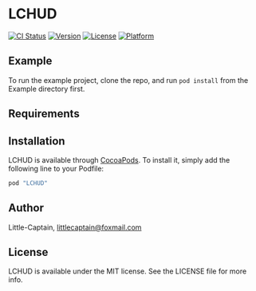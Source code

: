 # LCHUD

[![CI Status](http://img.shields.io/travis/cqqxxl/LCHUD.svg?style=flat)](https://travis-ci.org/cqqxxl/LCHUD)
[![Version](https://img.shields.io/cocoapods/v/LCHUD.svg?style=flat)](http://cocoapods.org/pods/LCHUD)
[![License](https://img.shields.io/cocoapods/l/LCHUD.svg?style=flat)](http://cocoapods.org/pods/LCHUD)
[![Platform](https://img.shields.io/cocoapods/p/LCHUD.svg?style=flat)](http://cocoapods.org/pods/LCHUD)

## Example

To run the example project, clone the repo, and run `pod install` from the Example directory first.

## Requirements

## Installation

LCHUD is available through [CocoaPods](http://cocoapods.org). To install
it, simply add the following line to your Podfile:

```ruby
pod "LCHUD"
```

## Author

Little-Captain, littlecaptain@foxmail.com

## License

LCHUD is available under the MIT license. See the LICENSE file for more info.
